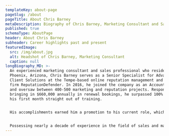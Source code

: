 ```yaml
---
templateKey: about-page
pageSlug: /about
pageTitle: About Chris Barney
metaDescription: Biography of Chris Barney, Marketing Consultant and Sales Representative
published: true
schemaType: AboutPage
header: About Chris Barney
subheader: Career highlights past and present
featuredImage:
  src: /img/about.jpg
  alt: Headshot of Chris Barney, Marketing Consultant
  caption: null
longBiography_MD: >-
  An experienced marketing consultant and sales professional who resides in
  Phoenix, Arizona, Chris Barney serves as a Senior Specialist for Advanced
  Client Solutions at the Tempe-based online reputation management and marketing
  firm ReputationDefender. In 2016, he joined the company as an Account Manager
  and oversaw between 400-500 marketing and reputation projects. Responsible for
  bringing in $660,000 annually in renewal bookings, he surpassed 100% quota in
  his first month straight out of training. 


  His accomplishments earned him a promotion to his current role, which focuses on client acquisition via inbound and outbound prospecting, project strategy and development, and establishing new markets. He has continued to build on these accomplishments since assuming this position. For instance, he cold-prospected and negotiated a 12-month, nearly $400,000 project, the largest cold-outbound prospect in the firm's history. In addition to his responsibilities at ReputationDefender, Chris co-founded [HLTHY](https://www.bhlthy.co/) CBD in 2018 with one of his childhood best friends and serves as the marketing guy, product specialist, and heads up the customer experience. 


  Possessing nearly a decade of experience in the field of sales and marketing, Chris has a record of achievement. Prior to his role with ReputationDefender, he served as an Internet Sales Consultant at Gateway Chevrolet and ranked among the Western region’s top 10 percent in customer satisfaction. He also helped to grow an automobile startup business from 0 to 25 cosigned vehicles valued at over $2 million in less than 9 months as the Sales Manager exclusively via social media and the internet. Earlier in his career, he spent a year as an Outbound Sales Agent with an AT&T Enterprise program and was recognized as a top performer for the first and second quarters of 2014. Furthermore, he ranked highest in overall sales in five of his last sixth months at the firm.
---
```

